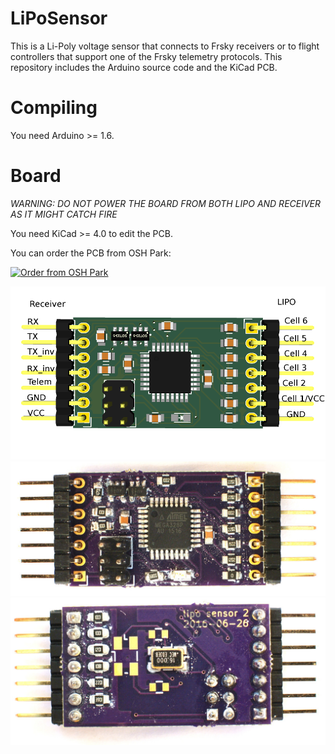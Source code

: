 # LiPoSensor
This is a Li-Poly voltage sensor that connects to Frsky receivers or to flight controllers that
support one of the Frsky telemetry protocols.
This repository includes the Arduino source code and the KiCad PCB.

# Compiling
You need Arduino >= 1.6.

# Board
*WARNING: DO NOT POWER THE BOARD FROM BOTH LIPO AND RECEIVER AS IT MIGHT CATCH FIRE*

You need KiCad >= 4.0 to edit the PCB.

You can order the PCB from OSH Park:

<a href="https://oshpark.com/shared_projects/UHJ9S4BJ"><img src="https://oshpark.com/assets/badge-5b7ec47045b78aef6eb9d83b3bac6b1920de805e9a0c227658eac6e19a045b9c.png" alt="Order from OSH Park"></img></a>

![](Doc/pins.png)
![](Doc/pcb-front.jpg)
![](Doc/pcb-back.jpg)

